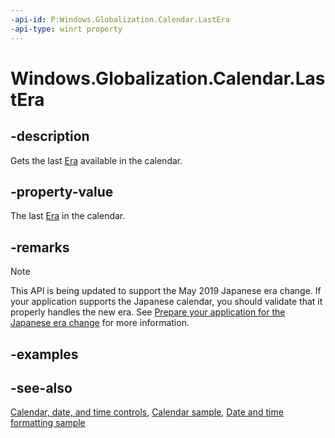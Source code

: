 ```yaml
---
-api-id: P:Windows.Globalization.Calendar.LastEra
-api-type: winrt property
---
```


<!-- Property syntax
public int LastEra { get; }
-->

# Windows.Globalization.Calendar.LastEra

## -description
Gets the last [Era](calendar_era.md) available in the calendar.

## -property-value
The last [Era](calendar_era.md) in the calendar.

## -remarks

> [!NOTE]
> This API is being updated to support the May 2019 Japanese era change. If your application supports the Japanese calendar, you should validate that it properly handles the new era. See [Prepare your application for the Japanese era change](https://docs.microsoft.com/windows/uwp/design/globalizing/japanese-era-change) for more information.

## -examples

## -see-also

[Calendar, date, and time controls](/windows/uwp/design/controls-and-patterns/date-and-time), [Calendar sample](https://github.com/Microsoft/Windows-universal-samples/tree/master/Samples/Calendar), [Date and time formatting sample](https://github.com/microsoft/Windows-universal-samples/tree/master/Samples/DateTimeFormatting)
